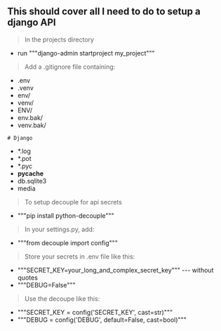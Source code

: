 ## This should cover all I need to do to setup a django API

> In the projects directory
* run """django-admin startproject my_project"""

> Add a .gitignore file containing: 
* .env 
* .venv 
* env/ 
* venv/ 
* ENV/ 
* env.bak/ 
* venv.bak/ 

`# Django`
* *.log
* *.pot
* *.pyc
* __pycache__
* db.sqlite3
* media

> To setup decouple for api secrets
* """pip install python-decouple"""

> In your settings.py, add:
* """from decouple import config"""

> Store your secrets in .env file like this:
* """SECRET_KEY=your_long_and_complex_secret_key""" --- without quotes
* """DEBUG=False"""

> Use the decoupe like this:
* """SECRET_KEY = config('SECRET_KEY', cast=str)"""
* """DEBUG = config('DEBUG', default=False, cast=bool)"""